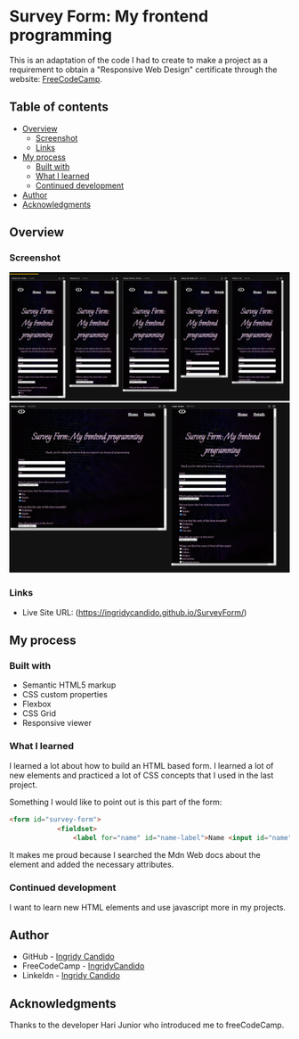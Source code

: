 # Survey Form: My frontend programming

This is an adaptation of the code I had to create to make a project as a requirement to obtain a "Responsive Web Design" certificate through the website: [FreeCodeCamp](https://www.freecodecamp.org/learn).

## Table of contents

- [Overview](#overview)
  - [Screenshot](#screenshot)
  - [Links](#links)
- [My process](#my-process)
  - [Built with](#built-with)
  - [What I learned](#what-i-learned)
  - [Continued development](#continued-development)
- [Author](#author)
- [Acknowledgments](#acknowledgments)

## Overview

### Screenshot

<img src="https://github.com/IngridyCandido/SurveyForm/blob/main/src/imagens/Captura%20de%20tela%202023-01-28%20192516.png"/>
<img src="https://github.com/IngridyCandido/SurveyForm/blob/main/src/imagens/Captura%20de%20tela%202023-01-28%20192622.png"/>

### Links

- Live Site URL: (https://ingridycandido.github.io/SurveyForm/)

## My process

### Built with

- Semantic HTML5 markup
- CSS custom properties
- Flexbox
- CSS Grid
- Responsive viewer

### What I learned

I learned a lot about how to build an HTML based form. I learned a lot of new elements and practiced a lot of CSS concepts that I used in the last project.

Something I would like to point out is this part of the form:

```html
<form id="survey-form">
            <fieldset>
                <label for="name" id="name-label">Name <input id="name" type="text" x-moz-errormessage="Please specify your name." required></input></label>
```
It makes me proud because I searched the Mdn Web docs about the element and added the necessary attributes.

### Continued development

I want to learn new HTML elements and use javascript more in my projects.

## Author

- GitHub - [Ingridy Candido](https://github.com/IngridyCandido)
- FreeCodeCamp - [IngridyCandido](https://www.freecodecamp.org/IngridyCandido)
- LinkeIdn - [Ingridy Candido](https://www.linkedin.com/in/ingridy-candido-a71256262/)

## Acknowledgments

Thanks to the developer Hari Junior who introduced me to freeCodeCamp.

